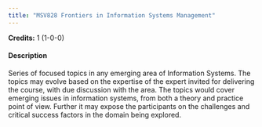 ```yaml
---
title: "MSV828 Frontiers in Information Systems Management"
---
```

**Credits:** 1 (1-0-0)

#### Description
Series of focused topics in any emerging area of Information Systems. The topics may evolve based on the expertise of the expert invited for delivering the course, with due discussion with the area. The topics would cover emerging issues in information systems, from both a theory and practice point of view. Further it may expose the participants on the challenges and critical success factors in the domain being explored.